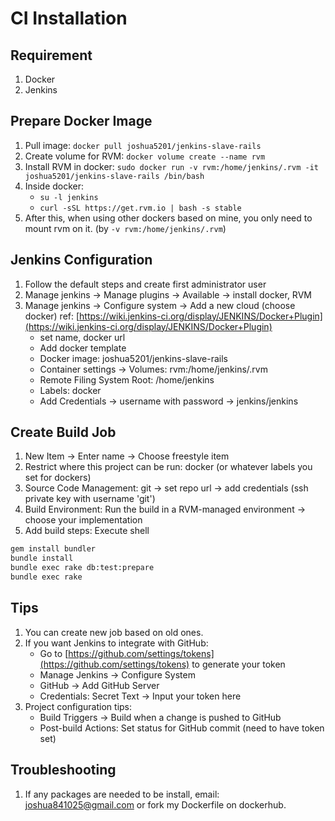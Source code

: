 # CI Installation

## Requirement
1. Docker
2. Jenkins

## Prepare Docker Image
1. Pull image: `docker pull joshua5201/jenkins-slave-rails`
2. Create volume for RVM: `docker volume create --name rvm`
3. Install RVM in docker: `sudo docker run -v rvm:/home/jenkins/.rvm -it joshua5201/jenkins-slave-rails /bin/bash`
4. Inside docker: 
    - `su -l jenkins`
    - `curl -sSL https://get.rvm.io | bash -s stable`
5. After this, when using other dockers based on mine, you only need to mount rvm on it. (by `-v rvm:/home/jenkins/.rvm`)

## Jenkins Configuration
1. Follow the default steps and create first administrator user
2. Manage jenkins -> Manage plugins -> Available -> install docker, RVM
3. Manage jenkins -> Configure system -> Add a new cloud (choose docker) ref: [https://wiki.jenkins-ci.org/display/JENKINS/Docker+Plugin](https://wiki.jenkins-ci.org/display/JENKINS/Docker+Plugin)
    - set name, docker url
    - Add docker template
    - Docker image: joshua5201/jenkins-slave-rails
    - Container settings -> Volumes: rvm:/home/jenkins/.rvm
    - Remote Filing System Root: /home/jenkins
    - Labels: docker
    - Add Credentials -> username with password -> jenkins/jenkins

## Create Build Job
1. New Item -> Enter name -> Choose freestyle item
2. Restrict where this project can be run: docker (or whatever labels you set for dockers)
3. Source Code Management: git -> set repo url -> add credentials (ssh private key with username 'git')
4. Build Environment: Run the build in a RVM-managed environment -> choose your implementation 
5. Add build steps: Execute shell 
``` bash
gem install bundler
bundle install
bundle exec rake db:test:prepare
bundle exec rake
```

## Tips
1. You can create new job based on old ones.
2. If you want Jenkins to integrate with GitHub:
    - Go to [https://github.com/settings/tokens](https://github.com/settings/tokens) to generate your token
    - Manage Jenkins -> Configure System 
    - GitHub -> Add GitHub Server
    - Credentials: Secret Text -> Input your token here
3. Project configuration tips: 
    - Build Triggers -> Build when a change is pushed to GitHub
    - Post-build Actions: Set status for GitHub commit (need to have token set)

## Troubleshooting
1. If any packages are needed to be install, email: joshua841025@gmail.com or fork my Dockerfile on dockerhub.
